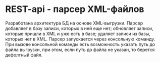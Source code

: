 # REST-api - парсер XML-файлов

Разработана архитектура БД на основе XML-выгрузки. 
Парсер добавляет в базу записи, которых в ней еще нет;
обновляет записи, которые пришли в XML и уже есть в базе; 
удаляет записи из базы, которых нет в XML.
Парсер запускается через консольную команду. 
При вызове консольной команды есть возможность 
указать путь до файла выгрузки, при этом, 
если путь до файла не указан, то берется дефолтный файл.
